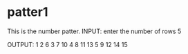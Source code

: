 # patter1
This is the number patter.
INPUT:
enter the number of rows
5

OUTPUT:
1 
2 6 
3 7 10 
4 8 11 13 
5 9 12 14 15 
